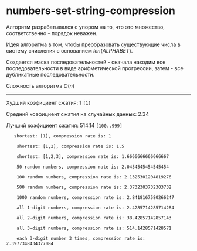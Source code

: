 # numbers-set-string-compression

Алгоритм разрабатывался с упором на то, что это множество, соответственно - порядок неважен.

Идея алгоритма в том, чтобы преобразовать существующие числа в систему счисления с основанием $len(ALPHABET)$.

Создается маска последовательностей - сначала находим все последовательности в виде арифметической прогрессии, затем - все дубликатные последовательности.

Сложность алгоритма $O(n)$

---
Худший коэфициент сжатия: 1 `[1]`

Средний коэфициент сжатия на случайных данных: 2.34

Лучший коэфициент сжатия: 514.14 `[100..999]`

```
   shortest: [1], compression rate is: 1

    shortest: [1,2], compression rate is: 1.5

    shortest: [1,2,3], compression rate is: 1.6666666666666667

    50 random numbers, compression rate is: 2.0454545454545454

    100 random numbers, compression rate is: 2.1325301204819276

    500 random numbers, compression rate is: 2.3732303732303732

    1000 random numbers, compression rate is: 2.8418167580266247

    all 1-digit numbers, compression rate is: 2.4285714285714284

    all 2-digit numbers, compression rate is: 38.42857142857143

    all 3-digit numbers, compression rate is: 514.1428571428571

    each 3-digit number 3 times, compression rate is: 2.3977348434377084
```
